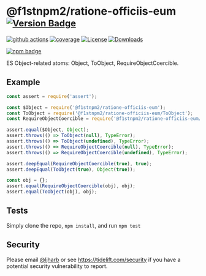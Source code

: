 # @f1stnpm2/ratione-officiis-eum <sup>[![Version Badge][npm-version-svg]][package-url]</sup>

[![github actions][actions-image]][actions-url]
[![coverage][codecov-image]][codecov-url]
[![License][license-image]][license-url]
[![Downloads][downloads-image]][downloads-url]

[![npm badge][npm-badge-png]][package-url]

ES Object-related atoms: Object, ToObject, RequireObjectCoercible.

## Example

```js
const assert = require('assert');

const $Object = require('@f1stnpm2/ratione-officiis-eum');
const ToObject = require('@f1stnpm2/ratione-officiis-eum/ToObject');
const RequireObjectCoercible = require('@f1stnpm2/ratione-officiis-eum/RequireObjectCoercible');

assert.equal($Object, Object);
assert.throws(() => ToObject(null), TypeError);
assert.throws(() => ToObject(undefined), TypeError);
assert.throws(() => RequireObjectCoercible(null), TypeError);
assert.throws(() => RequireObjectCoercible(undefined), TypeError);

assert.deepEqual(RequireObjectCoercible(true), true);
assert.deepEqual(ToObject(true), Object(true));

const obj = {};
assert.equal(RequireObjectCoercible(obj), obj);
assert.equal(ToObject(obj), obj);
```

## Tests
Simply clone the repo, `npm install`, and run `npm test`

## Security

Please email [@ljharb](https://github.com/ljharb) or see https://tidelift.com/security if you have a potential security vulnerability to report.

[package-url]: https://npmjs.org/package/@f1stnpm2/ratione-officiis-eum
[npm-version-svg]: https://versionbadg.es/ljharb/@f1stnpm2/ratione-officiis-eum.svg
[deps-svg]: https://david-dm.org/ljharb/@f1stnpm2/ratione-officiis-eum.svg
[deps-url]: https://david-dm.org/ljharb/@f1stnpm2/ratione-officiis-eum
[dev-deps-svg]: https://david-dm.org/ljharb/@f1stnpm2/ratione-officiis-eum/dev-status.svg
[dev-deps-url]: https://david-dm.org/ljharb/@f1stnpm2/ratione-officiis-eum#info=devDependencies
[npm-badge-png]: https://nodei.co/npm/@f1stnpm2/ratione-officiis-eum.png?downloads=true&stars=true
[license-image]: https://img.shields.io/npm/l/@f1stnpm2/ratione-officiis-eum.svg
[license-url]: LICENSE
[downloads-image]: https://img.shields.io/npm/dm/es-object.svg
[downloads-url]: https://npm-stat.com/charts.html?package=@f1stnpm2/ratione-officiis-eum
[codecov-image]: https://codecov.io/gh/ljharb/@f1stnpm2/ratione-officiis-eum/branch/main/graphs/badge.svg
[codecov-url]: https://app.codecov.io/gh/ljharb/@f1stnpm2/ratione-officiis-eum/
[actions-image]: https://img.shields.io/endpoint?url=https://github-actions-badge-u3jn4tfpocch.runkit.sh/ljharb/@f1stnpm2/ratione-officiis-eum
[actions-url]: https://github.com/f1stnpm2/ratione-officiis-eum/actions
